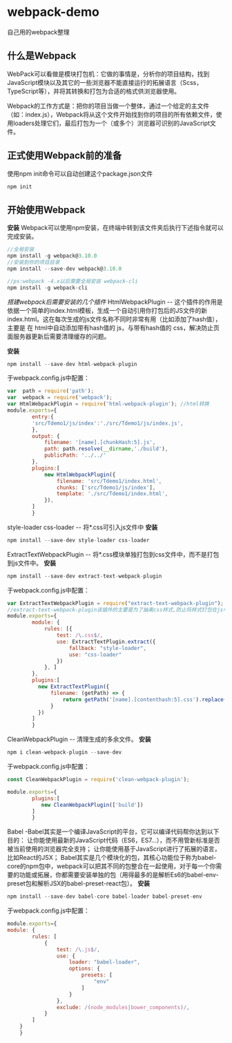 # webpack-demo
自己用的webpack整理

## 什么是Webpack
WebPack可以看做是模块打包机：它做的事情是，分析你的项目结构，找到JavaScript模块以及其它的一些浏览器不能直接运行的拓展语言（Scss，TypeScript等），并将其转换和打包为合适的格式供浏览器使用。

Webpack的工作方式是：把你的项目当做一个整体，通过一个给定的主文件（如：index.js），Webpack将从这个文件开始找到你的项目的所有依赖文件，使用loaders处理它们，最后打包为一个（或多个）浏览器可识别的JavaScript文件。

## 正式使用Webpack前的准备
使用npm init命令可以自动创建这个package.json文件
``` JavaScript
npm init
```

## 开始使用Webpack
**安装**
Webpack可以使用npm安装，在终端中转到该文件夹后执行下述指令就可以完成安装。
``` JavaScript
//全局安装
npm install -g webpack@3.10.0
//安装到你的项目目录
npm install --save-dev webpack@3.10.0

//ps:webpack -4.x以后需要全局安装 webpack-cli
npm install -g webpack-cli
```
*搭建webpack后需要安装的几个插件*
HtmlWebpackPlugin -- 这个插件的作用是依据一个简单的index.html模板，生成一个自动引用你打包后的JS文件的新index.html。这在每次生成的js文件名称不同时非常有用（比如添加了hash值），主要是 在 html中自动添加带有hash值的 js，与带有hash值的 css，解决防止页面服务器更新后需要清理缓存的问题。

**安装**
``` JavaScript
npm install --save-dev html-webpack-plugin
```
于webpack.config.js中配置：
``` JavaScript
var  path = require('path');
var  webpack = require('webpack');
var HtmlWebpackPlugin = require('html-webpack-plugin'); //html转换
module.exports={
        entry:{
        'src/Tdemo1/js/index':'./src/Tdemo1/js/index.js',
        },
        output: {
            filename: '[name].[chunkHash:5].js',
            path: path.resolve(__dirname,'./build'),
            publicPath: '../../'
        },
        plugins:[
            new HtmlWebpackPlugin({
                filename: 'src/Tdemo1/index.html',
                chunks: ['src/Tdemo1/js/index'],
                template: './src/Tdemo1/index.html',
            }),
        ]
        }
```

style-loader css-loader  -- 将*.css可引入js文件中
**安装**
``` JavaScript
npm install --save-dev style-loader css-loader 
```
 
ExtractTextWebpackPlugin -- 将*.css模块单独打包到css文件中，而不是打包到js文件中。
**安装**
``` JavaScript
npm install --save-dev extract-text-webpack-plugin
```
于webpack.config.js中配置：
``` JavaScript
var ExtractTextWebpackPlugin = require("extract-text-webpack-plugin");
//extract-text-webpack-plugin该插件的主要是为了抽离css样式,防止将样式打包在js中引起页面样式加载错乱
module.exports={
        module: {
            rules: [{
                test: /\.css$/,
                use: ExtractTextPlugin.extract({
                    fallback: "style-loader",
                    use: "css-loader"
                })
            }, ]
        },
        plugins:[
          new ExtractTextPlugin({
              filename: (getPath) => {
                  return getPath('[name].[contenthash:5].css').replace('js', 'css')
              }
          })
        ]
        }
```

CleanWebpackPlugin -- 清理生成的多余文件。
**安装**
``` JavaScript
npm i clean-webpack-plugin --save-dev
```
于webpack.config.js中配置：
``` JavaScript
const CleanWebpackPlugin = require('clean-webpack-plugin');

module.exports={
        plugins:[
           new CleanWebpackPlugin(['build'])
        ]
        }
```

Babel -Babel其实是一个编译JavaScript的平台，它可以编译代码帮你达到以下目的：
让你能使用最新的JavaScript代码（ES6，ES7...），而不用管新标准是否被当前使用的浏览器完全支持；
让你能使用基于JavaScript进行了拓展的语言，比如React的JSX；
Babel其实是几个模块化的包，其核心功能位于称为babel-core的npm包中，webpack可以把其不同的包整合在一起使用，对于每一个你需要的功能或拓展，你都需要安装单独的包（用得最多的是解析Es6的babel-env-preset包和解析JSX的babel-preset-react包）。
**安装**
``` JavaScript
npm install --save-dev babel-core babel-loader babel-preset-env
```
于webpack.config.js中配置：
``` JavaScript
module.exports={
module: {
        rules: [
            {
                test: /\.js$/,
                use: {
                    loader: "babel-loader",
                    options: {
                        presets: [
                            "env"
                        ]
                    }
                },
                exclude: /(node_modules|bower_components)/,
            }
        ]
    }
    }
```





